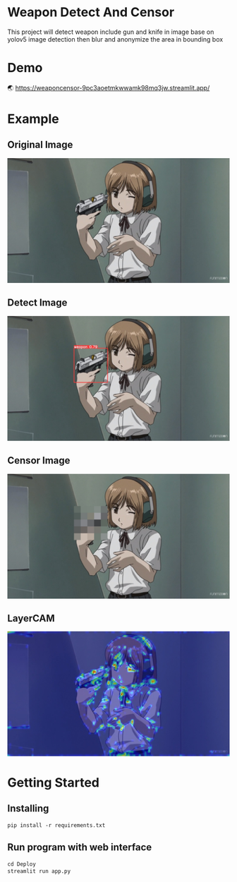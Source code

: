 # Weapon Detect And Censor

  This project will detect weapon include gun and knife in image base on yolov5 image detection then blur and anonymize the area in bounding box

# Demo
:earth_asia: https://weaponcensor-9pc3aoetmkwwamk98mq3jw.streamlit.app/

# Example

## Original Image
![Screenshot](example_image/original_image.jpg)

## Detect Image
![Screenshot](example_image/detect_image.jpg)

## Censor Image
![Screenshot](example_image/censor_image.jpg)

## LayerCAM
![Screenshot](example_image/layercam_image.jpg)

# Getting Started

## Installing

```
pip install -r requirements.txt
```

## Run program with web interface

```
cd Deploy
streamlit run app.py
```

